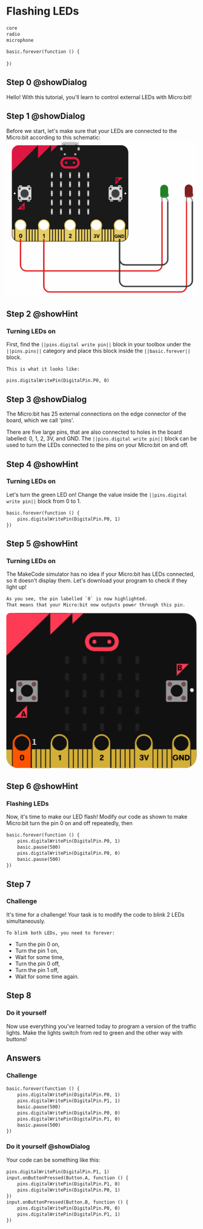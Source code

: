 # Flashing LEDs

```package
core
radio
microphone
```
```template
basic.forever(function () {
	
})
```

## Step 0 @showDialog
Hello! With this tutorial, you'll learn to control external LEDs with Micro:bit!

## Step 1 @showDialog
Before we start, let's make sure that your LEDs are connected to the Micro:bit according to this schematic:
![](https://raw.githubusercontent.com/CraftAndCode/mood-badge/master/mood%20badge%20schematic.gif)


## Step 2 @showHint
### Turning LEDs on
First, find the ``||pins.digital write pin||`` block in your toolbox under the ``||pins.pins||`` category and place this block inside the ``||basic.forever||`` block.
```hint
This is what it looks like:
```
```block
pins.digitalWritePin(DigitalPin.P0, 0)
```
## Step 3 @showDialog
The Micro:bit has 25 external connections on the edge connector of the board, which we call 'pins'.
  
There are five large pins, that are also connected to holes in the board labelled: 0, 1, 2, 3V, and GND. The ``||pins.digital write pin||`` block can be used to turn the LEDs connected to the pins on your Micro:bit on and off.

## Step 4 @showHint
### Turning LEDs on
Let's turn the green LED on! Change the value inside the ``||pins.digital write pin||`` block from 0 to 1.

```blocks
basic.forever(function () {
    pins.digitalWritePin(DigitalPin.P0, 1)
})
```

## Step 5 @showHint
### Turning LEDs on
The MakeCode simulator has no idea if your Micro:bit has LEDs connected, so it doesn't display them. Let's download your program to check if they light up!
```hint
As you see, the pin labelled `0` is now highlighted. 
That means that your Micro:bit now outputs power through this pin.
```
![](https://raw.githubusercontent.com/CraftAndCode/mood-badge/master/LED0.png)

## Step 6 @showHint
### Flashing LEDs
Now, it's time to make our LED flash! Modify our code as shown to make Micro:bit turn the pin 0 on and off repeatedly, then 
```blocks
basic.forever(function () {
    pins.digitalWritePin(DigitalPin.P0, 1)
    basic.pause(500)
    pins.digitalWritePin(DigitalPin.P0, 0)
    basic.pause(500)
})
```
## Step 7
### Challenge
It's time for a challenge! Your task is to modify the code to blink 2 LEDs simultaneously.
```hint
To blink both LEDs, you need to forever: 
```
* Turn the pin 0 on,
* Turn the pin 1 on,
* Wait for some time,
* Turn the pin 0 off,
* Turn the pin 1 off,
* Wait for some time again.

## Step 8
### Do it yourself
Now use everything you've learned today to program a version of the traffic lights. Make the lights switch from red to green and the other way with buttons!

## Answers
### Challenge
```blocks
basic.forever(function () {
    pins.digitalWritePin(DigitalPin.P0, 1)
    pins.digitalWritePin(DigitalPin.P1, 1)
    basic.pause(500)
    pins.digitalWritePin(DigitalPin.P0, 0)
    pins.digitalWritePin(DigitalPin.P1, 0)
    basic.pause(500)
})
```

### Do it yourself @showDialog
Your code can be something like this:
```blocks
pins.digitalWritePin(DigitalPin.P1, 1)
input.onButtonPressed(Button.A, function () {
    pins.digitalWritePin(DigitalPin.P1, 0)
    pins.digitalWritePin(DigitalPin.P0, 1)
})
input.onButtonPressed(Button.B, function () {
    pins.digitalWritePin(DigitalPin.P0, 0)
    pins.digitalWritePin(DigitalPin.P1, 1)
})
```

